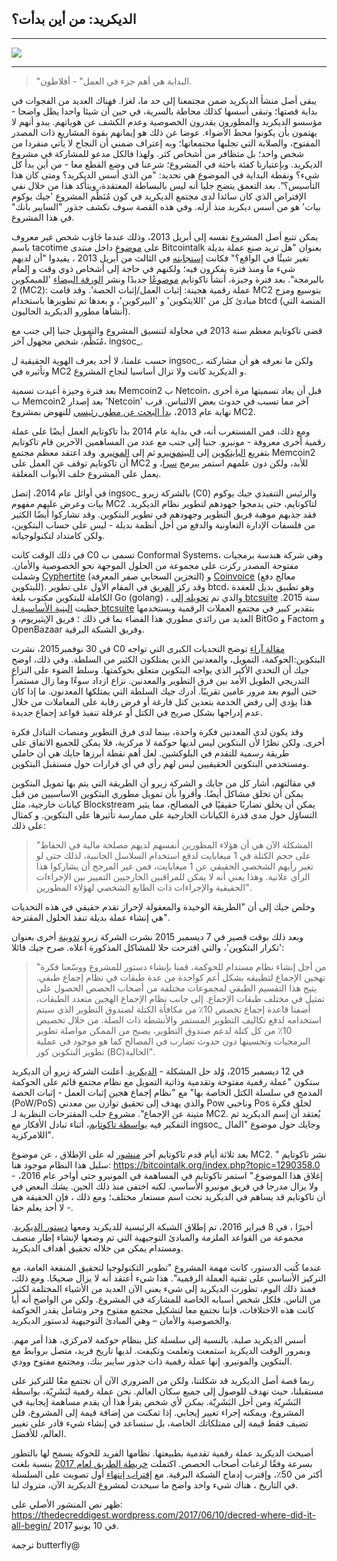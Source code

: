 ## الديكريد: من أين بدأت؟

---

![](https://thedecreddigest.files.wordpress.com/2017/06/decred-origins.jpg)

---


> "البداية هي أهم جزء في العمل" - أفلاطون.

يبقى أصل منشأ الديكريد ضمن مجتمعنا إلى حد ما، لغزا. فهناك العديد من الفجوات في بداية قصتها؛ وتبقى أسسها كذلك محاطة بالسرية، في حين أن شيئا واحدا يظل واضحا - مؤسسو الديكريد والمطورون يقدرون الخصوصية وعدم الكشف عن هوياتهم. يبدو أنهم لا يهتمون بأن يكونوا محط الأضواء. عوضا عن ذلك هو إيمانهم بقوة المشاريع ذات المصدر المفتوح، والصلابة التي تجلبها مجتمعاتها؛ وبه إعتراف ضمني أن النجاح لا يأتي منفردا من شخص واحد؛ بل متظافر من أشخاص كثر. ولهذا فالكل مدعو للمشاركة في مشروع الديكريد.
وبإعتبارنا كفئة باحثة في المشروع؛ شرعنا في وضع القطع معا - من أين بدأ كل شيء؟ ونقطة البداية في الموضوع هي تحديد: "من الذي أسس الديكريد؟ ومتى كان هذا التأسيس؟". بعد التعمق يتضح جليا أنه ليس بالبساطة المعتقدة، ويتأكد هذا من خلال نفي الإفتراض الذي كان سائدا لدى مجتمع الديكريد في كون مُنَظِّم المشروع 'جيك يوكوم بيات' هو من أسس ديكريد منذ أزله. وفي هذه القصة سوف نكشف جذور "السايبر بانك" في هذا المشروع.

يمكن تتبع أصل المشروع نفسه إلى أبريل 2013، وذلك عندما جَاوَب شخص غير معروف باسم tacotime على [موضوع](https://bitcointalk.org/index.php?topic=165864.msg1729674#msg1729674) داخل منتدى Bitcointalk بعنوان "هل تريد صنع عملة بديلة تغير شيئًا في الواقع؟" فكانت [إستجابته](https://bitcointalk.org/index.php?topic=165864.msg1730938#msg1730938) في الثالث من أبريل 2013 ، يفيدوا "أن لديهم شيء ما ومنذ فترة يفكرون فيه؛ ولكنهم في حاجة إلى أشخاص ذوي وقت و إلمام بالبرمجة". بعد فترة وجيزة، أنشأ تاكوتايم [موضوعًا](https://bitcointalk.org/index.php?topic=169204.msg1760397#msg1760397) جديدًا ونشر [الورقة البيضاء](http://mc2.xwebnetwork.com/storage/mc2_0.05.pdf) 'للميمكوين 2 (MC2): عملة رقمية هجينة: إثبات العمل/إثبات الحصة'. وقد قامت MC2 بتوسيع ومزج مبادئ كل من 'اللايتكوين' و 'البيركوين'، و بعدها تم تطويرها باستخدام btcd (المنصة التي أنشأها مطورو الديكريد الحاليون).

قضى تاكوتايم معظم سنة 2013 في محاولة لتنسيق المشروع والتمويل جنبا إلى جنب مع مُنَظِّم، شخص مجهول آخر، ingsoc\_.

حسب علمنا، لا أحد يعرف الهوية الحقيقية  ل ingsoc\_، ولكن ما نعرفه هو أن مشاركته وتأثيره في MC2 و الديكريد كانت ولا تزال أساسيا لنجاح المشروع.

بعد فترة وجيزة أعيدت تسمية Memcoin2 ب Netcoin، قبل أن يعاد تسميتها مرة أخرى ب Memcoin2 بعد إصدار 'Netcoin' آخر مما تسبب في حدوث بعض الالتباس. قرب نهاية عام 2013، [بدأ البحث عن مطور رئيسي](https://bitcointalk.org/index.php?topic=169204.msg3344145#msg3344145) للنهوض بمشروع MC2.

ومع ذلك، فمن المستغرب أنه، في بداية عام 2014 بدأ تاكوتايم العمل أيضًا على عملة رقمية أخرى معروفة - مونيرو. جنبا إلى جنب مع عدد من المساهمين الآخرين قام تاكوتايم بتفريع [البايتكوين](https://bitcointalk.org/index.php?topic=169204.msg3344145#msg3344145) إلى [البيتمونيرو](https://bitcointalk.org/index.php?topic=563821.msg6394157#msg6394157) ثم إلى [المونيرو](https://bitcointalk.org/index.php?topic=583449.msg6382357#msg6382357). وقد اعتقد معظم مجتمع Memcoin2 أن تاكوتايم توقف عن العمل على MC2 للأبد، ولكن دون علمهم استمر يبرمج [سرا](https://bitcointalk.org/index.php?topic=169204.msg13024730#msg13024730)، و يعمل على المشروع خلف الأبواب المغلقة.

في أوائل عام 2014، إتصل ingsoc\_ بالشركة زيرو (C0) والرئيس التنفيذي جيك يوكوم بيات وعرض عليهم مفهوم MC2 لتاكوتايم، حتى يدمجوا جهودهم لتطوير نظام الديكريد. فقد جذبهم  موهبة فريق التطوير وجهودهم في تطوير البتكوين. وقد تشاركوا أيضًا الكثير من فلسفات الإدارة التعاونية والدفع من أجل أنظمة بديلة - ليس على حساب البتكوين، ولكن كامتداد لتكنولوجياته.

في ذلك الوقت كانت C0 تسمى ب Conformal Systems، وهي شركة هندسة برمجيات مفتوحة المصدر ركزت على مجموعة من الحلول الموجهة نحو الخصوصية والأمان. وشملت [Cyphertite](https://blog.conformal.com/heart-not-so-bleed/) (التخزين السحابي صفر المعرفة) و [Coinvoice](https://blog.conformal.com/category/coinvoice/) (معالج دفع للبتكوين). وقد ركز [الفريق](https://www.companyzero.com/our-team.html) في المقام الأول على تطوير btcd، وهو تطبيق بديل للعقدة الكاملة للبتكوين مكتوب بلغة Go (golang) ، والذي تم [تحويله إلى btcsuite](https://blog.companyzero.com/2015/03/btcsuite-code-migration-and-btcd-0-10-0-release/)  سنة 2015. حظيت [البنية الأساسية ل btcsuite](https://github.com/btcsuite) بتقدير كبير في مجتمع العملات الرقمية ويستخدمها العديد من رائدي مطوري هذا الفضاء بما في ذلك ؛ فريق الإيثيريوم، و BitGo و Factom و OpenBazaar وفريق الشبكة البرقية.

في 30 نوفمبر2015، نشرت C0 [مقالة آراء](https://blog.companyzero.com/2015/11/bitcoins-biggest-challenges/) توضح التحديات الكبرى التي تواجه البتكوين:الحوكمة، التمويل، والمعدنين الذين يمتلكون الكثير من السلطة. وفي ذلك، اوضح جيك أن التحدي الأكبر الذي يواجه البتكوين متعلق بحوكمتها. وسلط الضوء على النزاع التدريجي الطويل الأمد بين فرق التطوير والمعدنين. نزاع ازداد سوءًا وما زال مستمراً حتى اليوم بعد مرور عامين تقريبًا. أدرك جيك السلطة التي يمتلكها المعدنون. ما إذا كان هذا يؤدي إلى رفض الخدمة بتعدين كتل فارغة أو فرض رقابة على المعاملات من خلال عدم إدراجها بشكل صريح في الكتل أو عرقلة تنفيذ قواعد إجماع جديدة.

وقد يكون لدى المعدنين فكرة واحدة، بينما لدى فرق التطوير ومنصات التبادل فكرة أخرى. ولكن نظرًا لأن البتكوين ليس لديها حوكمة لا مركزية، فلا يمكن للجميع الاتفاق على طريقة رسمية للتقدم في البلوكشين. لعل أهم نقطة أبرزها جايك هي أن حاملي ومستخدمي البتكوين الحقيقيين ليس لهم رأي في أي قرارات حول مستقبل البتكوين.

في مقالتهم، أشار كل من جايك و الشركة زيرو أن الطريقة التي يتم بها تمويل البتكوين يمكن أن تخلق مشاكل أيضًا. وأقروا بأن تمويل مطوري البتكوين الاساسيين من قبل كيانات خارجية، مثل Blockstream يمكن أن يخلق تضاربًا حقيقيًا في المصالح، مما يثير التساؤل حول مدى قدرة الكيانات الخارجية على ممارسة تأثيرها على البتكوين. و كمثال على ذلك:

> "المشكلة الآن هي أن هؤلاء المطورين أنفسهم لديهم مصلحة مالية في الحفاظ على حجم الكتلة في 1 ميغابايت لدفع استخدام السلاسل الجانبية، لذلك حتى لو تغير رأيهم الشخصي الحقيقي عن 1 ميغابايت، فمن غير المرجح أن يشاركوا هذا الرأي علانية. وهذا يعني أنه لا يمكن للمراقبين الخارجيين التمييز بين الإجراءات الحقيقية والإجراءات ذات الطابع الشخصي لهؤلاء المطورين".

 وخلص جيك إلى أن "الطريقة الوحيدة والمعقولة لإحراز تقدم حقيقي في هذه التحديات هي إنشاء عملة بديلة تنفذ الحلول المقترحة".

وبعد ذلك بوقت قصير في 7 ديسمبر 2015 نشرت الشركة زيرو [تدوينة](https://blog.companyzero.com/2015/12/iterating-bitcoin/) أخرى بعنوان 'تكرار البتكوين'، والتي اقترحت حلا للمشاكل المذكورة أعلاه. صرح جيك قائلا:

> "من أجل إنشاء نظام مستدام للحوكمة، قمنا بإنشاء دستور للمشروع ووسّعنا فكرة تهجين الإجماع لتطبيقه بشكل أعم كواحدة من عدة طبقات في نظام إجماع طبقي. يتيح هذا التقسيم الطبقي لمجموعات مختلفة من أصحاب الحصص الحصول على تمثيل في مختلف طبقات الإجماع. إلى جانب نظام الإجماع الهجين متعدد الطبقات، أضفنا قاعدة إجماع تخصص 10٪ من مكافأة الكتلة لصندوق التطوير الذي سيتم استخدامه لدفع تكاليف التطوير المستمر والأنشطة ذات الصلة. من خلال تخصيص 10٪ من كل كتلة لدعم صندوق التطوير، يصبح من الممكن مواصلة تطوير البرمجيات وتحسينها دون حدوث تضارب في المصالح كما هو موجود في عملية تطوير البتكوين كور (BC)الحالية".

في 12 ديسمبر 2015، وُلد حل المشكلة - [الديكريد](https://blog.companyzero.com/2015/12/decred-rethink-digital-currency/). أعلنت الشركة زيرو أن الديكريد ستكون "عملة رقمية مفتوحة وتقدمية وذاتية التمويل مع نظام مجتمع قائم على الحوكمة المدمج في سلسلة الكتل الخاصة بها" مع "نظام إجماع هجين إثبات العمل - إثبات الحصة (PoW/PoS) والذي يهدف إلى تحقيق توازن بين معدني Pow وناخبي Pos لخلق فكرة متينة عن الإجماع". مشروع جلب المقترحات النظرية لـ MC2. يُعتقد أن إسم الديكريد تم التفكير فيه [بواسطة تاكوتايم](https://bitcointalk.org/index.php?topic=169204.msg13256478#msg13256478)، أثناء تبادل الأفكار مع ingsoc\_ وجايك حول موضوع "المال اللامركزية".

بعد ثلاثة أيام قدم تاكوتايم آخر [منشور](https://bitcointalk.org/index.php?topic=169204.msg13256478#msg13256478) له على الإطلاق ، عن موضوع MC2. نشر تاكوتايم " سليل هذا النظام موجود هنا: https://bitcointalk.org/index.php?topic=1290358.0 - إغلاق هذا الموضوع." استمر تاكوتايم في المساهمة في المونيرو حتى أواخر عام 2016، ولا يزال مدرجا في فريق مونيرو الأساسي. لكنه اختفى منذ ذلك الحين. يشك البعض في أن تاكوتايم قد يساهم في الديكريد تحت اسم مستعار مختلف؛ ومع ذلك ، فإن الحقيقة هي - لا أحد يعلم حقا.

أخيرًا ، في 8 فبراير 2016، تم إطلاق الشبكة الرئيسية للديكريد ومعها [دستور الديكريد](https://docs.decred.org/governance/decred-constitution/). مجموعة من القواعد الملزمة والمبادئ التوجيهية التي تم وضعها لإنشاء إطار منصف ومستدام يمكن من خلاله تحقيق أهداف الديكريد.

عندما كُتب الدستور، كانت مهمة المشروع "تطوير التكنولوجيا لتحقيق المنفعة العامة، مع التركيز الأساسي على تقنية العملة الرقمية". هذا شيء أعتقد أنه لا يزال صحيحًا. ومع ذلك، فمنذ ذلك اليوم، تطورت الديكريد إلى شيء يعني الآن العديد من الأشياء المختلفة لكثير من الناس. فلكل شخص أسبابه الخاصة للمشاركة في المشروع. ولكن من الواضح أنه أيا كانت هذه الاختلافات، فإننا نجتمع معا لتشكيل مجتمع مفتوح وحر وشامل يقدر الحوكمة والخصوصية والأمان – وهي المبادئ التوجيهية لدستور الديكريد.

أسس الديكريد صلبة. بالنسبة إلى سلسلة كتل  بنظام حوكمة لامركزي، هذا أمر مهم. وبمرور الوقت الديكريد استمعت وتعلمت وتكيفت. لديها تاريخ فريد، متصل بروابط مع البتكوين والمونيرو. إنها عملة رقمية ذات جذور سايبر بنك، ومجتمع مفتوح وودي.

ربما قصة أصل الديكريد قد شكلتنا، ولكن من الضروري الآن أن نجتمع معًا للتركيز على مستقبلنا، حيث نهدف للوصول إلى جميع سكان العالم. نحن عملة رقمية لبَشَرِيّة، بواسطة البَشَرِيّة ومن أجل البَشَرِيّة. _يمكن_ لأي شخص يقرأ هذا أن يقدم مساهمة إيجابية في المشروع، ويمكنه إجراء تغيير إيجابي. إذا تمكنت من إضافة قيمة إلى المشروع، فلن تضيف فقط قيمة إلى  ممتلكاتك الخاصة، بل ستساعد في إنشاء شيء قادر على تغيير العالم، للأفضل.

أصبحت الديكريد عملة رقمية تقدمية بطبيعتها. نظامها الفريد للحوكة يسمح لها بالتطور بسرعة وفقًا لرغبات أصحاب الحصص. اكتملت [خريطة الطريق لعام 2017](https://blog.decred.org/2017/01/09/2017-Decred-Roadmap/) بنسبة بلغت أكثر من 50٪، وإقترب إدماج الشبكة البرقية. مع [إقتراب إنتهاء](https://voting.decred.org/) أول تصويت على السلسلة في التاريخ ، هناك شيء واحد واضح  ما سيحدث لمشروع الديكريد الآن، متروك لنا.


ظهر نص المنشور الأصلي على: https://thedecreddigest.wordpress.com/2017/06/10/decred-where-did-it-all-begin/ في 10 يونيو 2017.

ترجمة butterfly@
